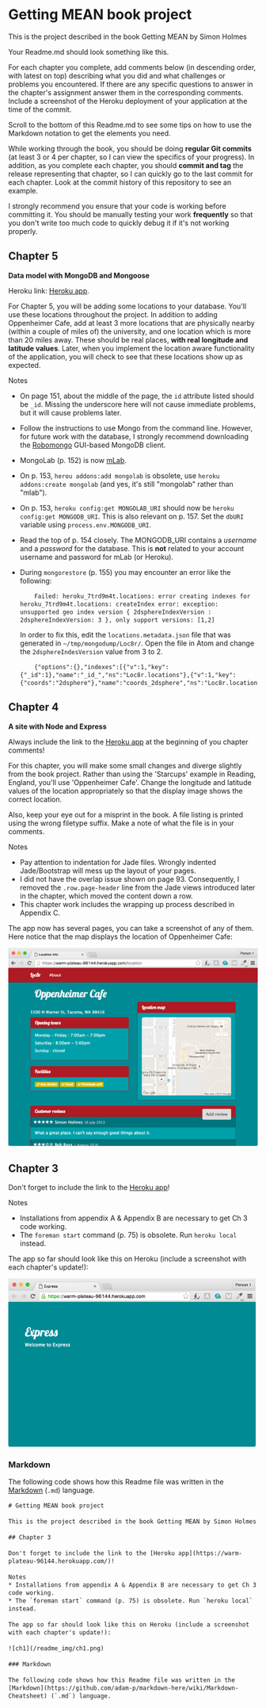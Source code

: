 # Getting MEAN book project

This is the project described in the book Getting MEAN by Simon Holmes

Your Readme.md should look something like this.

For each chapter you complete, add comments below (in descending order, with latest on top) describing what you did and what challenges or problems you encountered. If there are any specific questions to answer in the chapter's assignment answer them in the corresponding comments. Include a screenshot of the Heroku deployment of your application at the time of the commit.

Scroll to the bottom of this Readme.md to see some tips on how to use the Markdown notation to get the elements you need.

While working through the book, you should be doing **regular Git commits** (at least 3 or 4 per chapter, so I can view the specifics of your progress). In addition, as you complete each chapter, you should **commit and tag** the release representing that chapter, so I can quickly go to the last commit for each chapter. Look at the commit history of this repository to see an example.

I strongly recommend you ensure that your code is working before committing it. You should be manually testing your work **frequently** so that you don't write too much code to quickly debug it if it's not working properly.

## Chapter 5
**Data model with MongoDB and Mongoose**

Heroku link: [Heroku app](https://warm-plateau-96144.herokuapp.com/).

For Chapter 5, you will be adding some locations to your database. You'll use these locations throughout the project. In addition to adding Oppenheimer Cafe, add at least 3 more locations that are physically nearby (within a couple of miles of) the university, and one location which is more than 20 miles away. These should be real places, **with real longitude and latitude values**. Later, when you implement the location aware functionality of the application, you will check to see that these locations show up as expected.

Notes
* On page 151, about the middle of the page, the `id` attribute listed should be `_id`. Missing the underscore here will not cause immediate problems, but it will cause problems later.
* Follow the instructions to use Mongo from the command line. However, for future work with the database, I strongly recommend downloading the [Robomongo](https://robomongo.org/) GUI-based MongoDB client.
* MongoLab (p. 152) is now [mLab](http://docs.mlab.com/).
* On p. 153, `herou addons:add mongolab` is obsolete, use `heroku addons:create mongolab` (and yes, it's still "mongolab" rather than "mlab").
* On p. 153, `heroku config:get MONGOLAB_URI` should now be `heroku config:get MONGODB_URI`. This is also relevant on p. 157. Set the `dbURI` variable using `process.env.MONGODB_URI`.
* Read the top of p. 154 closely. The MONGODB_URI contains a *username* and a *password* for the database. This is **not** related to your account username and password for mLab (or Heroku).
* During `mongorestore` (p. 155) you may encounter an error like the following:

    ```
        Failed: heroku_7trd9m4t.locations: error creating indexes for heroku_7trd9m4t.locations: createIndex error: exception: unsupported geo index version { 2dsphereIndexVersion : 2dsphereIndexVersion: 3 }, only support versions: [1,2]
    ```

    In order to fix this, edit the `locations.metadata.json` file that was generated in `~/tmp/mongodump/Loc8r/`. Open the file in Atom and change the `2dsphereIndesVersion` value from 3 to 2.

    ```
        {"options":{},"indexes":[{"v":1,"key":{"_id":1},"name":"_id_","ns":"Loc8r.locations"},{"v":1,"key":{"coords":"2dsphere"},"name":"coords_2dsphere","ns":"Loc8r.locations","background":true,"2dsphereIndexVersion":2}]}
    ```

## Chapter 4
**A site with Node and Express**

Always include the link to the [Heroku app](https://warm-plateau-96144.herokuapp.com/) at the beginning of you chapter comments!

For this chapter, you will make some small changes and diverge slightly from the book project. Rather than using the 'Starcups' example in Reading, England, you'll use 'Oppenheimer Cafe'. Change the longitude and latitude values of the location appropriately so that the display image shows the correct location.

Also, keep your eye out for a misprint in the book. A file listing is printed using the wrong filetype suffix. Make a note of what the file is in your comments.

Notes
* Pay attention to indentation for Jade files. Wrongly indented Jade/Bootstrap will mess up the layout of your pages.
* I did not have the overlap issue shown on page 93. Consequently, I removed the `.row.page-header` line from the Jade views introduced later in the chapter, which moved the content down a row.  
* This chapter work includes the wrapping up process described in Appendix C.

The app now has several pages, you can take a screenshot of any of them. Here notice that the map displays the location of Oppenheimer Cafe:

![ch1](/readme_img/ch4.png)

## Chapter 3

Don't forget to include the link to the [Heroku app](https://warm-plateau-96144.herokuapp.com/)!

Notes
* Installations from appendix A & Appendix B are necessary to get Ch 3 code working.
* The `foreman start` command (p. 75) is obsolete. Run `heroku local` instead.

The app so far should look like this on Heroku (include a screenshot with each chapter's update!):

![ch1](/readme_img/ch3.png)

### Markdown

The following code shows how this Readme file was written in the [Markdown](https://github.com/adam-p/markdown-here/wiki/Markdown-Cheatsheet) (`.md`) language.

    # Getting MEAN book project

    This is the project described in the book Getting MEAN by Simon Holmes

    ## Chapter 3

    Don't forget to include the link to the [Heroku app](https://warm-plateau-96144.herokuapp.com/)!

    Notes
    * Installations from appendix A & Appendix B are necessary to get Ch 3 code working.
    * The `foreman start` command (p. 75) is obsolete. Run `heroku local` instead.

    The app so far should look like this on Heroku (include a screenshot with each chapter's update!):

    ![ch1](/readme_img/ch1.png)

    ### Markdown

    The following code shows how this Readme file was written in the [Markdown](https://github.com/adam-p/markdown-here/wiki/Markdown-Cheatsheet) (`.md`) language.
